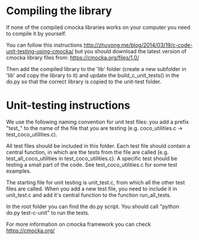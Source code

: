 # Compiling the library

If none of the compiled cmocka libraries works on your computer you need to compile it by yourself. 

You can follow this instructions http://zhuyong.me/blog/2014/03/19/c-code-unit-testing-using-cmocka/ but you should download the latest version of cmocka library files from: https://cmocka.org/files/1.0/

Then add the compiled library to the 'lib' folder (create a new subfolder in 'lib' and copy the library to it) and update the build_c_unit_tests() in the do.py so that the correct library is copied to the unit-test folder.


# Unit-testing instructions

We use the following naming convention for unit test files: you add a prefix "test_" to the name of the file that you are testing (e.g. coco_utilities.c -> test_coco_utilities.c). 

All test files should be included in this folder. Each test file should contain a central function, in which are the tests from the file are called (e.g. test_all_coco_utilities in test_coco_utilities.c). A specific test should be testing a small part of the code. See test_coco_utilities.c for some test examples.

The starting file for unit testing is unit_test.c, from which all the other test files are called. When you add a new test file, you need to include it in unit_test.c and add it's central function to the function run_all_tests.

In the root folder you can find the do.py script. You should call "python do.py test-c-unit" to run the tests.

For more information on cmocka framework you can check https://cmocka.org/

